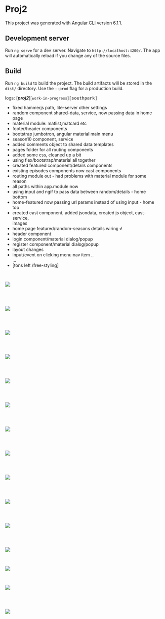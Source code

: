 # Proj2

This project was generated with [Angular CLI](https://github.com/angular/angular-cli) version 6.1.1.

## Development server

Run `ng serve` for a dev server. Navigate to `http://localhost:4200/`. The app will automatically reload if you change any of the source files.

## Build

Run `ng build` to build the project. The build artifacts will be stored in the `dist/` directory. Use the `--prod` flag for a production build.


>

logs:  [___proj2___][`work-in-progress`]<kbd>[southpark]</kbd>

- fixed hammerjs path, lite-server other settings
- random component shared-data, service, now passing data in home page
- material module: matlist,matcard etc
- footer/header components
- bootstrap jumbotron, angular material main menu
- season10 component, service
- added comments object to shared data templates
- pages folder for all routing components
- added some css, cleaned up a bit
- using flex/bootstrap/material all together
- created featured component/details components
- existing episodes components now cast components
- routing module out - had problems with material module for some reason
- all paths within app.module now
- using input and ngif to pass data between random/details - home bottom
- home-featured now passing url params instead of using input - home top
- created cast component, added jsondata, created js object, cast-service,  
  images
- home page featured/random-seasons details wiring √      
- header component    
- login component/material dialog/popup 
- register component/material dialog/popup
- layout changes
- input/event on clicking menu nav item
..        
...         
- [tons left /free-styling]



<br/>


![](src/assets/images/screenshots/home-desktop.png)

<br/>

<br/>

![](src/assets/images/screenshots/home-tablet.png)

<br/>



<br/>

![](src/assets/images/screenshots/home-mobile.png)

<br/>

<br/>


![](src/assets/images/screenshots/season10.png)

<br/>

<br/>

![](src/assets/images/screenshots/desktop-layout.png)

<br/>

<br/>


![](src/assets/images/screenshots/mobile-layout.png)

<br/>





<br/>

![](src/assets/images/screenshots/fplayout.png)

<br/>



<br/>

![](src/assets/images/screenshots/cast.png)

<br/>

<br/>

![](src/assets/images/screenshots/register.png)

<br/>

<br/>

![](src/assets/images/screenshots/home-mobile.png)


<br/>

<br/>

![](src/assets/images/screenshots/footer.png)


<br/>

<br/>

![](src/assets/images/screenshots/login.png)


<br/>

![](src/assets/images/screenshots/layout6.png)



<br/>

![](src/assets/images/screenshots/seasons.png)

<br/>

<br/>

![](src/assets/images/screenshots/featured.png)

<br/>
